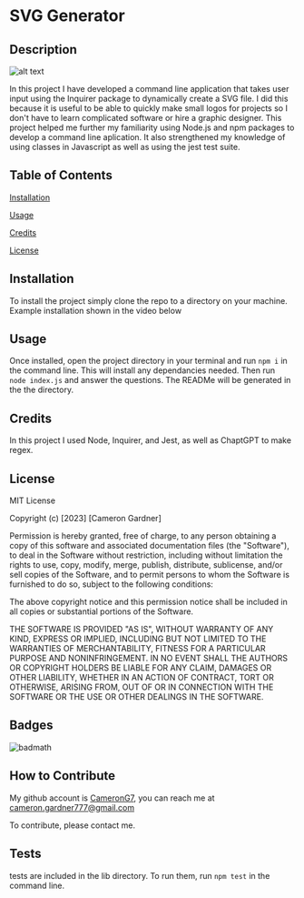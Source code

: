 
# SVG Generator
  

## Description

![alt text](https://img.shields.io/badge/License-MIT-blue )

In this project I have developed a command line application that takes user input using the Inquirer package to dynamically create a SVG file. 
I did this because it is useful to be able to quickly make small logos for projects so I don't have to learn complicated software or hire a graphic designer.
This project helped me further my familiarity using Node.js and npm packages to develop a command line aplication. 
It also strengthened my knowledge of using classes in Javascript as well as using the jest test suite. 


## Table of Contents 
    
[Installation](#installation)

[Usage](#usage)

[Credits](#credits)

[License](#license)
    
    

## Installation

To install the project simply clone the repo to a directory on your machine. Example installation shown in the video below

## Usage

Once installed, open the project directory in your terminal and run ``` npm i ``` in the command line. This will install any dependancies needed. Then run ``` node index.js``` and answer the questions. The READMe will be generated in the the directory.

## Credits

In this project I used Node, Inquirer, and Jest, as well as ChaptGPT to make regex.

## License



MIT License

Copyright (c) [2023] [Cameron Gardner]

Permission is hereby granted, free of charge, to any person obtaining a copy
of this software and associated documentation files (the "Software"), to deal
in the Software without restriction, including without limitation the rights
to use, copy, modify, merge, publish, distribute, sublicense, and/or sell
copies of the Software, and to permit persons to whom the Software is
furnished to do so, subject to the following conditions:

The above copyright notice and this permission notice shall be included in all
copies or substantial portions of the Software.

THE SOFTWARE IS PROVIDED "AS IS", WITHOUT WARRANTY OF ANY KIND, EXPRESS OR
IMPLIED, INCLUDING BUT NOT LIMITED TO THE WARRANTIES OF MERCHANTABILITY,
FITNESS FOR A PARTICULAR PURPOSE AND NONINFRINGEMENT. IN NO EVENT SHALL THE
AUTHORS OR COPYRIGHT HOLDERS BE LIABLE FOR ANY CLAIM, DAMAGES OR OTHER
LIABILITY, WHETHER IN AN ACTION OF CONTRACT, TORT OR OTHERWISE, ARISING FROM,
OUT OF OR IN CONNECTION WITH THE SOFTWARE OR THE USE OR OTHER DEALINGS IN THE
SOFTWARE.

## Badges

![badmath](https://img.shields.io/github/languages/top/lernantino/badmath) 



## How to Contribute

My github account is [CameronG7](https://github.com/CameronG7/),  you can reach me at cameron.gardner777@gmail.com

To contribute, please contact me.

## Tests

tests are included in the lib directory. To run them, run ``` npm test ``` in the command line.

